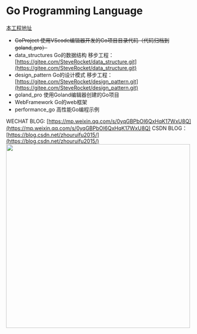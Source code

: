 # Go Programming Language

[本工程地址](https://github.com/zrf-rocket/PracticeGo.git)

- ~~GoProject 使用VScode编辑器开发的Go项目目录代码（代码归档到goland_pro）~~
- data_structures Go的数据结构 移步工程：[https://gitee.com/SteveRocket/data_structure.git](https://gitee.com/SteveRocket/data_structure.git)
- design_pattern Go的设计模式 移步工程：[https://gitee.com/SteveRocket/design_pattern.git](https://gitee.com/SteveRocket/design_pattern.git)
- goland_pro 使用Goland编辑器创建的Go项目
- WebFramework  Go的web框架
- performance_go 高性能Go编程示例



WECHAT BLOG: [https://mp.weixin.qq.com/s/0yqGBPbOI6QxHqK17WxU8Q](https://mp.weixin.qq.com/s/0yqGBPbOI6QxHqK17WxU8Q)
CSDN BLOG：[https://blog.csdn.net/zhouruifu2015/](https://blog.csdn.net/zhouruifu2015/)
<img src="./static/wechat.png" style="width:500px">


















